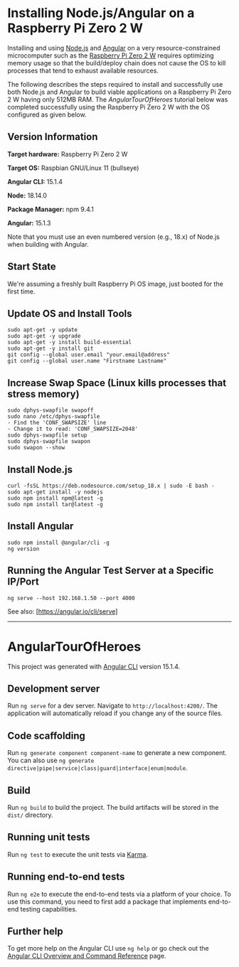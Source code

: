 # Installing Node.js/Angular on a Raspberry Pi Zero 2 W

Installing and using [Node.js](https://nodejs.org/en/) and [Angular](https://angular.io/) on a very resource-constrained microcomputer such as the [Raspberry Pi Zero 2 W](https://www.raspberrypi.com/products/raspberry-pi-zero-2-w/) requires optimizing memory usage so that the build/deploy chain does not cause the OS to kill processes that tend to exhaust available resources.

The following describes the steps required to install and successfully use both Node.js and Angular to build viable applications on a Raspberry Pi Zero 2 W having only 512MB RAM. The _AngularTourOfHeroes_ tutorial below was completed successfully using the Raspberry Pi Zero 2 W with the OS configured as given below.

## Version Information

**Target hardware:** Raspberry Pi Zero 2 W

**Target OS:** Raspbian GNU/Linux 11 (bullseye)

**Angular CLI:** 15.1.4

**Node:** 18.14.0

**Package Manager:** npm 9.4.1

**Angular:** 15.1.3

Note that you must use an even numbered version (e.g., 18.x) of Node.js when building with Angular.

## Start State

We're assuming a freshly built Raspberry Pi OS image, just booted for the first time.

## Update OS and Install Tools
```
sudo apt-get -y update
sudo apt-get -y upgrade
sudo apt-get -y install build-essential
sudo apt-get -y install git
git config --global user.email "your.email@address"
git config --global user.name "Firstname Lastname"
```

## Increase Swap Space (Linux kills processes that stress memory)
```
sudo dphys-swapfile swapoff
sudo nano /etc/dphys-swapfile
- Find the 'CONF_SWAPSIZE' line
- Change it to read: 'CONF_SWAPSIZE=2048'
sudo dphys-swapfile setup
sudo dphys-swapfile swapon
sudo swapon --show
```

## Install Node.js
```
curl -fsSL https://deb.nodesource.com/setup_18.x | sudo -E bash -
sudo apt-get install -y nodejs
sudo npm install npm@latest -g
sudo npm install tar@latest -g
```

## Install Angular
```
sudo npm install @angular/cli -g
ng version
```

## Running the Angular Test Server at a Specific IP/Port
```
ng serve --host 192.168.1.50 --port 4000
```

See also: [https://angular.io/cli/serve]

<hr>

# AngularTourOfHeroes

This project was generated with [Angular CLI](https://github.com/angular/angular-cli) version 15.1.4.

## Development server

Run `ng serve` for a dev server. Navigate to `http://localhost:4200/`. The application will automatically reload if you change any of the source files.

## Code scaffolding

Run `ng generate component component-name` to generate a new component. You can also use `ng generate directive|pipe|service|class|guard|interface|enum|module`.

## Build

Run `ng build` to build the project. The build artifacts will be stored in the `dist/` directory.

## Running unit tests

Run `ng test` to execute the unit tests via [Karma](https://karma-runner.github.io).

## Running end-to-end tests

Run `ng e2e` to execute the end-to-end tests via a platform of your choice. To use this command, you need to first add a package that implements end-to-end testing capabilities.

## Further help

To get more help on the Angular CLI use `ng help` or go check out the [Angular CLI Overview and Command Reference](https://angular.io/cli) page.
